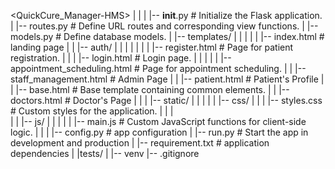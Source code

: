 <QuickCure_Manager-HMS>
|    |
|    |-- __init__.py                            # Initialize the Flask application.
|    |-- routes.py                              # Define URL routes and corresponding view functions.
|    |-- models.py                              # Define database models.
|    |-- templates/
|    |     |
|    |     |-- index.html                       # landing page
|    |     |-- auth/
|    |     |    |
|    |     |    |-- register.html               # Page for patient registration.
|    |     |    |-- login.html                  # Login page.
|    |     |
|    |     |-- appointment_scheduling.html      # Page for appointment scheduling.
|    |     |-- staff_management.html            # Admin Page
|    |     |-- patient.html                     # Patient's Profile
|    |     |-- base.html                        # Base template containing common elements.
|    |     |-- doctors.html                     # Doctor's Page
|    |
|    |-- static/
|    |    |
|    |    |-- css/
|    |    |    |-- styles.css                    # Custom styles for the application.
|    |    |    
|    |    |-- js/
|    |        |
|    |        |-- main.js                        # Custom JavaScript functions for client-side logic.
|    |
|    |-- config.py                              # app configuration
|    |-- run.py                                 # Start the app in development and production
|    |-- requirement.txt                        # application dependencies
|
|tests/
|
|-- venv
|-- .gitignore